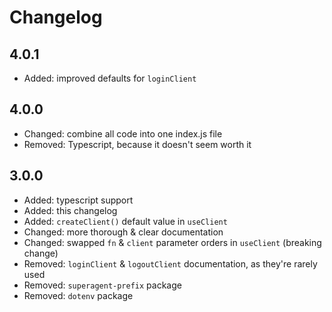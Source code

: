 # Changelog

## 4.0.1
- Added: improved defaults for `loginClient`

## 4.0.0
- Changed: combine all code into one index.js file
- Removed: Typescript, because it doesn't seem worth it

## 3.0.0
- Added: typescript support
- Added: this changelog
- Added: `createClient()` default value in `useClient`
- Changed: more thorough & clear documentation
- Changed: swapped `fn` & `client` parameter orders in `useClient` (breaking change)
- Removed: `loginClient` & `logoutClient` documentation, as they're rarely used
- Removed: `superagent-prefix` package
- Removed: `dotenv` package